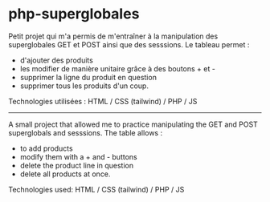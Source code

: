 # php-superglobales
Petit projet qui m'a permis de m'entraîner à la manipulation des superglobales GET et POST ainsi que des sesssions.
Le tableau permet :
- d'ajouter des produits
- les modifier de manière unitaire grâce à des boutons + et -
- supprimer la ligne du produit en question
- supprimer tous les produits d'un coup.

Technologies utilisées : HTML / CSS (tailwind) / PHP / JS

-------------------------------------------------------------------------------------------------------------------
A small project that allowed me to practice manipulating the GET and POST superglobals and sesssions.
The table allows :
- to add products
- modify them with a + and - buttons
- delete the product line in question
- delete all products at once.

Technologies used: HTML / CSS (tailwind) / PHP / JS
